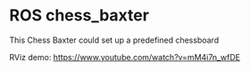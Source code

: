# ROS chess_baxter
This Chess Baxter could set up a predefined chessboard

RViz demo: https://www.youtube.com/watch?v=mM4i7n_wfDE
